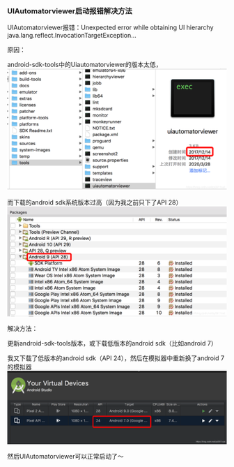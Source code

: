 ### UIAutomatorviewer启动报错解决方法  
UIAutomatorviewer报错：Unexpected error while obtaining UI hierarchy java.lang.reflect.InvocationTargetException…

原因：

android-sdk-tools中的Uiautomatorviewer的版本太低，
![](https://github.com/zhangying0911/AppAutomatedTest/raw/master/images/20200405tools.png)



而下载的android sdk系统版本过高（因为我之前只下了API 28）
![](https://github.com/zhangying0911/AppAutomatedTest/raw/master/images/20200405sdk.png)



解决方法：

更新android-sdk-tools版本，或下载低版本的android sdk（比如android 7）

我又下载了低版本的android sdk（API 24），然后在模拟器中重新换了android 7的模拟器
![](https://github.com/zhangying0911/AppAutomatedTest/raw/master/images/20200405AVD.png)

然后UIAutomatorviewer可以正常启动了～
